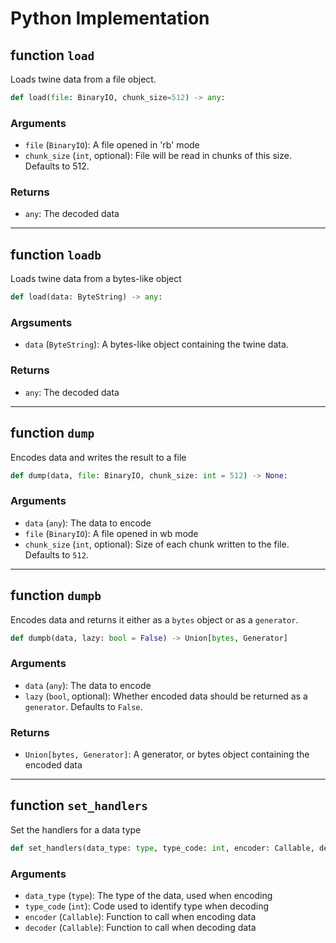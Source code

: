 # Python Implementation 

## function `load`

Loads twine data from a file object.

```py
def load(file: BinaryIO, chunk_size=512) -> any:
```

### Arguments
 - `file` (`BinaryIO`): A file opened in 'rb' mode
 - `chunk_size` (`int`, optional): File will be read in
 chunks of this size. Defaults to 512.

### Returns
 - `any`: The decoded data

---

## function `loadb`

Loads twine data from a bytes-like object

```py
def load(data: ByteString) -> any:
```

### Argsuments
 - `data` (`ByteString`): A bytes-like object containing the twine data.

### Returns
 - `any`: The decoded data

---

## function `dump`

Encodes data and writes the result to a file

```py
def dump(data, file: BinaryIO, chunk_size: int = 512) -> None:
```

### Arguments
 - `data` (`any`): The data to encode
 - `file` (`BinaryIO`): A file opened in wb mode
 - `chunk_size` (`int`, optional): Size of each chunk written to the file. Defaults to `512`.

---

## function `dumpb`

Encodes data and returns it either as a `bytes` object or as a `generator`.

```py
def dumpb(data, lazy: bool = False) -> Union[bytes, Generator]
```

### Arguments
 - `data` (`any`): The data to encode
 - `lazy` (`bool`, optional): Whether encoded data should be returned as a `generator`. Defaults to `False`.

### Returns
 - `Union[bytes, Generator]`: A generator, or bytes object containing the encoded data

---

## function `set_handlers`

Set the handlers for a data type

```py
def set_handlers(data_type: type, type_code: int, encoder: Callable, decoder: Callable) -> None:
```
### Arguments
 - `data_type` (`type`): The type of the data, used when encoding
 - `type_code` (`int`): Code used to identify type when decoding
 - `encoder` (`Callable`): Function to call when encoding data
 - `decoder` (`Callable`): Function to call when decoding data